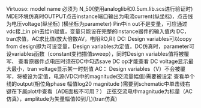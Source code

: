 Virtuoso:
  model name 必须为 N_50(使用analoglib和0.5um.lib.scs进行验证时)
  MDE环境仿真时OUTPUT点击instance端口输出为电流current(纵坐标)，点击线为电压voltage(纵坐标) (横坐标为parameter)
  Pin中in out不是变量，可应通过vdc接上in pin去给in赋值，变量只能设在完整的instance器件的输入值内
  DC，tran求值，AC求比值(放大倍数AV，电阻RO,RI)
  DC:
  Design variables可以copy from design即为可设变量，Design variables为定值，DC仿真时，parameter可设variables函数（constant变扫描值sweep），同时Design variables值将被覆写、
  查看原器件点电压时须在DC中勾选save DC op才能查看
  DC voltage显示最大最小，tran voltage显示某一时刻值
  AC：
  Design variables（V）不会被覆写，将被设为定值，电源(VDC)中的magnitude(交流量幅值)需要被设定
  查看单个线的output(相位角phase 幅值log20 magnitude )需要到schematic中单击线右键在下属plot中查看（ADE面板不可用？）
  正弦交流电中magnitude为标量（AC仿真），amplitude为矢量幅值(0到几)(tran仿真)
  
